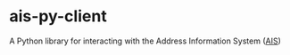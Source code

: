 # ais-py-client
A Python library for interacting with the Address Information System ([AIS](https://github.com/CityOfPhiladelphia/ais))